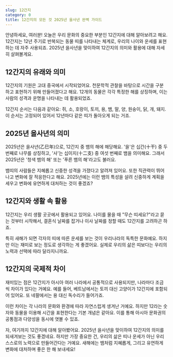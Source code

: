 ```yaml
---
slug: 12간지
category: 0
title: 12간지의 모든 것 2025년 을사년 완벽 가이드
---
```


안녕하세요, 여러분! 오늘은 우리 문화의 중요한 부분인 12간지에 대해 알아보려고 해요. 12간지는 12년 주기로 반복되는 동물 띠를 나타내는 체계로, 우리의 나이와 운세를 표현하는 데 자주 사용되죠. 2025년 을사년을 맞이하여 12간지의 의미와 활용에 대해 자세히 살펴볼게요.

## 12간지의 유래와 의미

12간지의 기원은 고대 중국에서 시작되었어요. 천문학적 관찰을 바탕으로 시간을 구분하고 표현하기 위해 만들어졌다고 해요. 12개의 동물은 각각 특정한 해를 상징하며, 이는 사람의 성격과 운명을 나타내는 데 활용되었죠.

12간지 순서는 다음과 같아요: 쥐, 소, 호랑이, 토끼, 용, 뱀, 말, 양, 원숭이, 닭, 개, 돼지. 이 순서는 고정되어 있어서 12년마다 같은 띠가 돌아오게 되는 거죠.

## 2025년 을사년의 의미

2025년은 을사년(乙巳年)으로, 12간지 중 뱀의 해에 해당해요. '을'은 십간(十干) 중 두 번째로 나무를 상징하고, '사'는 십이지(十二支) 중 여섯 번째로 뱀을 의미해요. 그래서 2025년은 '청색 뱀의 해' 또는 '푸른 뱀의 해'라고도 불러요.

뱀띠의 사람들은 지혜롭고 신중한 성격을 가졌다고 알려져 있어요. 또한 직관력이 뛰어나고 변화에 잘 적응한다고 해요. 2025년에는 이런 뱀의 특성을 살려 신중하게 계획을 세우고 변화에 유연하게 대처하는 것이 좋겠죠?

## 12간지와 생활 속 활용

12간지는 우리 생활 곳곳에서 활용되고 있어요. 나이를 물을 때 "무슨 띠세요?"라고 묻는 것부터 시작해서, 결혼식 날짜를 잡거나 이사 날짜를 정할 때도 12간지를 고려하곤 하죠.

특히 새해가 되면 각자의 띠에 따른 운세를 보는 것이 우리나라의 독특한 문화예요. 하지만 이는 재미로 보는 정도로 생각하는 게 좋겠어요. 실제로 우리의 삶은 띠보다는 우리의 노력과 선택에 따라 달라지니까요.

## 12간지의 국제적 차이

재미있는 점은 12간지가 아시아 여러 나라에서 공통적으로 사용되지만, 나라마다 조금씩 차이가 있다는 거예요. 예를 들어, 베트남에서는 토끼 대신 고양이가 12간지에 포함되어 있어요. 또 네팔에서는 용 대신 독수리가 들어가죠.

이런 차이는 각 나라의 문화와 환경에 따라 자연스럽게 생겨난 거예요. 하지만 12라는 숫자와 동물을 이용해 시간을 표현한다는 기본 개념은 같아요. 이를 통해 아시아 문화권의 공통점과 다양성을 동시에 엿볼 수 있죠.

자, 여기까지 12간지에 대해 알아봤어요. 2025년 을사년을 맞이하여 12간지의 의미를 되새겨보는 것도 좋겠네요. 하지만 가장 중요한 건, 우리의 삶은 띠나 운세가 아닌 우리 스스로의 노력으로 만들어간다는 거예요. 새해에는 뱀처럼 지혜롭게, 그리고 유연하게 변화에 대처하며 좋은 한 해 보내세요!